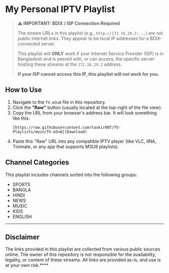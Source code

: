 # My Personal IPTV Playlist

> **⚠️ IMPORTANT: BDIX / ISP Connection Required**
>
> The stream URLs in this playlist (e.g., `http://172.16.29.2:...`) are not public internet links. They appear to be local IP addresses for a BDIX-connected server.
>
> This playlist will **ONLY** work if your Internet Service Provider (ISP) is in Bangladesh and is peered with, or can access, the specific server hosting these streams at the `172.16.29.2` address.
>
> **If your ISP cannot access this IP, this playlist will not work for you.**

## How to Use

1.  Navigate to the `TV.m3u8` file in this repository.
2.  Click the **"Raw"** button (usually located at the top-right of the file view).
3.  Copy the URL from your browser's address bar. It will look something like this:
    ```
    [https://raw.githubusercontent.com/taukir007/TV-Playlists/main/TV.m3u8](Download)
    ```
4.  Paste this "Raw" URL into any compatible IPTV player (like VLC, IINA, Tivimate, or any app that supports M3U8 playlists).

## Channel Categories

This playlist includes channels sorted into the following groups:
* SPORTS
* BANGLA
* HINDI
* NEWS
* MUSIC
* KIDS
* ENGLISH

---

## Disclaimer

The links provided in this playlist are collected from various public sources online. The owner of this repository is not responsible for the availability, legality, or content of these streams. All links are provided as-is, and use is at your own risk.****
